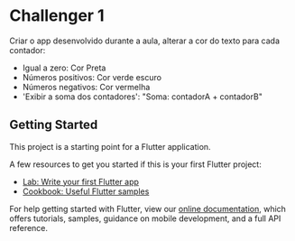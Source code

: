 # Challenger 1

Criar o app desenvolvido durante a aula, alterar a cor do texto para cada contador:
- Igual a zero: Cor Preta
- Números positivos: Cor verde escuro
- Números negativos: Cor vermelha
- 'Exibir a soma dos contadores': "Soma: contadorA + contadorB"


## Getting Started

This project is a starting point for a Flutter application.

A few resources to get you started if this is your first Flutter project:

- [Lab: Write your first Flutter app](https://flutter.dev/docs/get-started/codelab)
- [Cookbook: Useful Flutter samples](https://flutter.dev/docs/cookbook)

For help getting started with Flutter, view our
[online documentation](https://flutter.dev/docs), which offers tutorials,
samples, guidance on mobile development, and a full API reference.
